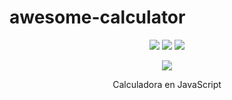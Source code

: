 # awesome-calculator
<div align="center">
    <img src="https://img.shields.io/badge/JavaScript-FEFF01?logo=javascript&logoColor=000000&style=for-the-badge"/>
    <img src="https://img.shields.io/badge/HTML-EC6231?logo=html5&logoColor=FFFFFF&style=for-the-badge" />
    <img src="https://img.shields.io/badge/CSS-01A3D8?logo=css3&logoColor=FFFFFF&style=for-the-badge" />
</div>
<p align="center" >
     <img src="https://github.com/ferjovel06/awesome-calculator/assets/98281066/0e445534-2e18-40c0-a95b-ef5aecce4aee">
</p>
<p align="center">Calculadora en JavaScript</p>
